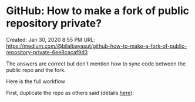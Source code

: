 # GitHub: How to make a fork of public repository private?

Created: Jan 30, 2020 8:55 PM
URL: https://medium.com/@bilalbayasut/github-how-to-make-a-fork-of-public-repository-private-6ee8cacaf9d3

The answers are correct but don’t mention how to sync code between the public repo and the fork.

Here is the full workflow

First, duplicate the repo as others said (details [here](https://help.github.com/articles/duplicating-a-repository/)):